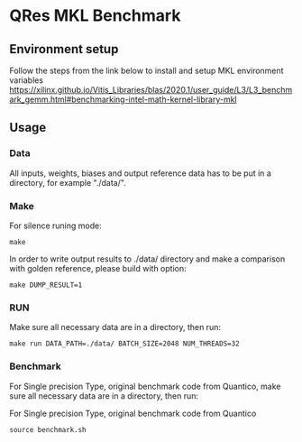 # QRes MKL Benchmark

## Environment setup

Follow the steps from the link below to install and setup MKL environment variables
https://xilinx.github.io/Vitis_Libraries/blas/2020.1/user_guide/L3/L3_benchmark_gemm.html#benchmarking-intel-math-kernel-library-mkl

## Usage

### Data

All inputs, weights, biases and output reference data has to be put in a
directory, for example "./data/".

### Make 

For silence runing mode:

``
    make
``

In order to write output results to ./data/ directory and make a comparison with
golden reference, please build with option:

``
    make DUMP_RESULT=1
``

### RUN

Make sure all necessary data are in a directory, then run:

``
    make run DATA_PATH=./data/ BATCH_SIZE=2048 NUM_THREADS=32
``

### Benchmark

For Single precision Type, original benchmark code from Quantico, make sure all necessary data are in a directory, then run:

For Single precision Type, original benchmark code from Quantico

    source benchmark.sh

